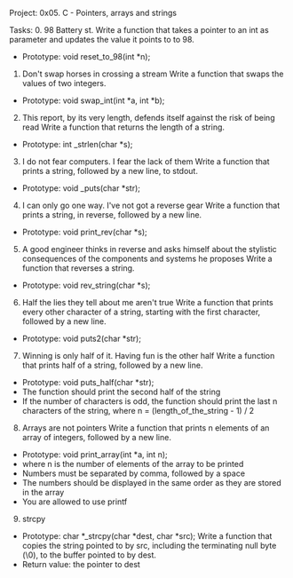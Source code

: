 Project: 0x05. C - Pointers, arrays and strings

Tasks:
0. 98 Battery st.
Write a function that takes a pointer to an int as parameter and updates the value it points to to 98.
* Prototype: void reset_to_98(int *n);

1. Don't swap horses in crossing a stream
Write a function that swaps the values of two integers.
* Prototype: void swap_int(int *a, int *b);

2. This report, by its very length, defends itself against the risk of being read
Write a function that returns the length of a string.
* Prototype: int _strlen(char *s);

3. I do not fear computers. I fear the lack of them
Write a function that prints a string, followed by a new line, to stdout.
* Prototype: void _puts(char *str);

4. I can only go one way. I've not got a reverse gear
Write a function that prints a string, in reverse, followed by a new line.
* Prototype: void print_rev(char *s);

5. A good engineer thinks in reverse and asks himself about the stylistic consequences of the components and systems he proposes
Write a function that reverses a string.
* Prototype: void rev_string(char *s);

6. Half the lies they tell about me aren't true
Write a function that prints every other character of a string, starting with the first character, followed by a new line.
* Prototype: void puts2(char *str);

7. Winning is only half of it. Having fun is the other half
Write a function that prints half of a string, followed by a new line.
* Prototype: void puts_half(char *str);
* The function should print the second half of the string
* If the number of characters is odd, the function should print the last n characters of the string, where n = (length_of_the_string - 1) / 2

8. Arrays are not pointers
Write a function that prints n elements of an array of integers, followed by a new line.
* Prototype: void print_array(int *a, int n);
* where n is the number of elements of the array to be printed
* Numbers must be separated by comma, followed by a space
* The numbers should be displayed in the same order as they are stored in the array
* You are allowed to use printf

9. strcpy
* Prototype: char *_strcpy(char *dest, char *src);
Write a function that copies the string pointed to by src, including the terminating null byte (\0), to the buffer pointed to by dest.
* Return value: the pointer to dest
